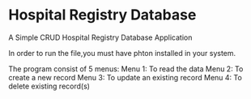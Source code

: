 # Hospital Registry Database
A Simple CRUD Hospital Registry Database Application

In order to run the file,you must have phton installed in your system.

The program consist of 5 menus:
Menu 1: To read the data
Menu 2: To create a new record
Menu 3: To update an existing record
Menu 4: To delete existing record(s)
